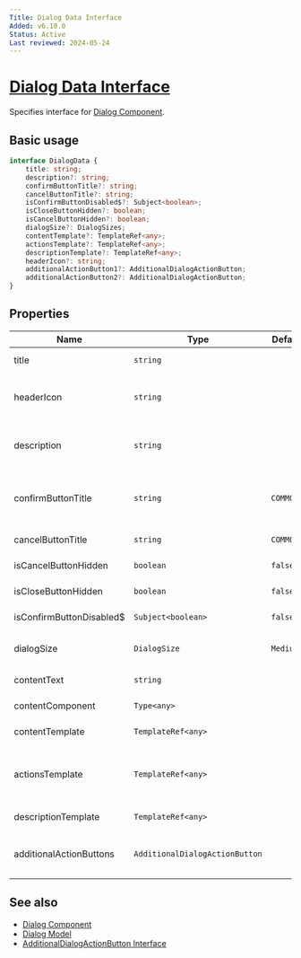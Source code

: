 ```yaml
---
Title: Dialog Data Interface
Added: v6.10.0
Status: Active
Last reviewed: 2024-05-24
---
```


# [Dialog Data Interface](../../../lib/content-services/src/lib/dialogs/dialog/dialog-data.interface.ts "Defined in dialog-data.interface.ts")

Specifies interface for [Dialog Component](../dialogs/dialog.md).

## Basic usage

```ts
interface DialogData {
    title: string;
    description?: string;
    confirmButtonTitle?: string;
    cancelButtonTitle?: string;
    isConfirmButtonDisabled$?: Subject<boolean>;
    isCloseButtonHidden?: boolean;
    isCancelButtonHidden?: boolean;
    dialogSize?: DialogSizes;
    contentTemplate?: TemplateRef<any>;
    actionsTemplate?: TemplateRef<any>;
    descriptionTemplate?: TemplateRef<any>;
    headerIcon?: string;
    additionalActionButton1?: AdditionalDialogActionButton;
    additionalActionButton2?: AdditionalDialogActionButton;
}
```

## Properties

| Name | Type | Default value | Description |
| ---- | ---- | ------------- | ----------- |
| title | `string` |    | It will be placed in the dialog title section. |
| headerIcon | `string` |    | It will be placed in header section. Should be used with Alert dialogs. (optional) |
| description | `string` |    | It will be placed first in the dialog content section. Non-scrollable content. (optional) |
| confirmButtonTitle | `string` | `COMMON.APPLY` | Confirmation action. After this, the dialog is closed and the `isConfirmButtonDisabled$` is set to `true`. (optional) |
| cancelButtonTitle | `string` | `COMMON.CANCEL` | Cancellation action. After this, the dialog is closed |
| isCancelButtonHidden | `boolean` | `false` | Toggles cancel button visibility. (optional) |
| isCloseButtonHidden | `boolean` | `false` | Toggles close button visibility. (optional) |
| isConfirmButtonDisabled$ | `Subject<boolean>` | `false` | Toggles confirm button disability. (optional) |
| dialogSize | `DialogSize` | `Medium` | Set dialog size. Can be `Large`, `Medium`, `Alert`. (optional) |
| contentText | `string` |    | Inserts a content text. (optional) |
| contentComponent | `Type<any>` |    | Inserts a content component. (optional) |
| contentTemplate | `TemplateRef<any>` |    | Inserts a content template. (optional) |
| actionsTemplate | `TemplateRef<any>` |    | Inserts a template styled on the left. Should be used for additional `mat-button` style buttons. (optional) |
| descriptionTemplate | `TemplateRef<any>` |    | Inserts a description template. (optional) |
| additionalActionButtons | `AdditionalDialogActionButton` |    | Inserts additional base-styled buttons into the action bar on the left. (optional) |

## See also

- [Dialog Component](../dialogs/dialog.md)
- [Dialog Model](../models/dialog.model.md)
- [AdditionalDialogActionButton Interface](./additional-dialog-action-button.md)
